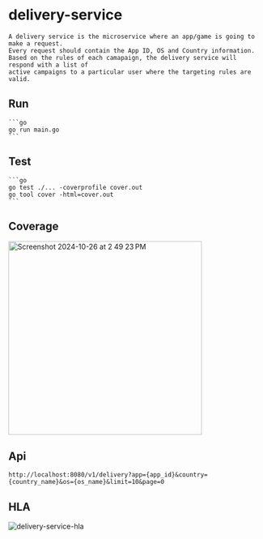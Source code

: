 # delivery-service

    A delivery service is the microservice where an app/game is going to make a request. 
    Every request should contain the App ID, OS and Country information.
    Based on the rules of each camapaign, the delivery service will respond with a list of
    active campaigns to a particular user where the targeting rules are valid.

 ## Run

    ```go
    go run main.go
    ```

 ## Test

    ```go
    go test ./... -coverprofile cover.out
    go tool cover -html=cover.out
    ```

 ## Coverage
<img width="382" alt="Screenshot 2024-10-26 at 2 49 23 PM" src="https://github.com/user-attachments/assets/edab096d-0c80-4792-92a1-3a38348011ea">

 ## Api

    http://localhost:8080/v1/delivery?app={app_id}&country={country_name}&os={os_name}&limit=10&page=0

 ## HLA
![delivery-service-hla](https://github.com/user-attachments/assets/a84dc5ea-56e6-4198-9304-26876511aeba)
